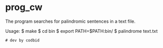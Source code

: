 # prog_cw

The program searches for palindromic sentences in a text file.

Usage:
  $ make
  $ cd bin
  $ export PATH=$PATH:bin/
  $ palindrome text.txt


    # dev by codbid
